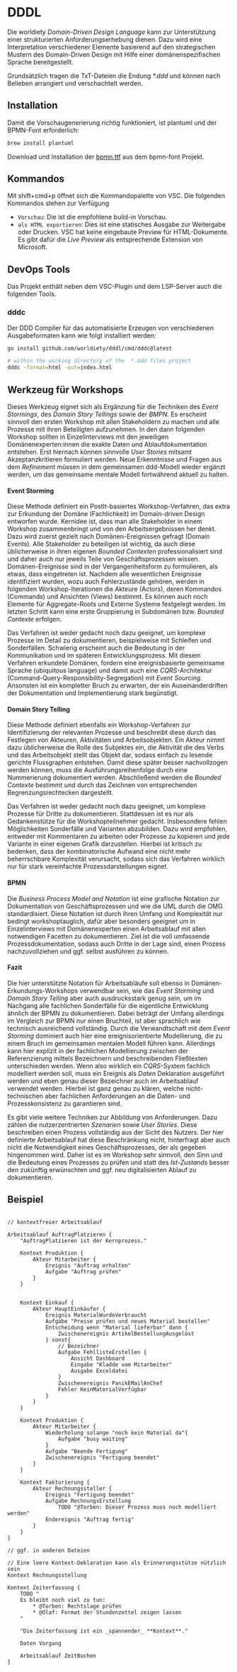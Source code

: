 # DDDL

Die worldiety _Domain-Driven Design Language_ kann zur Unterstützung einer strukturierten Anforderungserhebung dienen.
Dazu wird eine Interpretation verschiedener Elemente basierend auf den strategischen Mustern des Domain-Driven Design mit Hilfe einer domänenspezifischen Sprache bereitgestellt.  

Grundsätzlich tragen die TxT-Dateien die Endung _*.ddd_ und können nach Belieben arrangiert und verschachtelt werden.

## Installation

Damit die Vorschaugenerierung richtig funktioniert, ist plantuml und der BPMN-Font erforderlich:

```bash
brew install plantuml
```
Download und Installation der [bpmn.ttf](https://github.com/bpmn-io/bpmn-font/blob/master/dist/font/bpmn.ttf) aus dem bpmn-font Projekt.

## Kommandos

Mit shift+cmd+p öffnet sich die Kommandopalette von VSC.
Die folgenden Kommandos stehen zur Verfügung

* `Vorschau`: Die ist die empfohlene build-in Vorschau.
* `als HTML exportieren`: Dies ist eine statisches Ausgabe zur Weitergabe oder Drucken. VSC hat keine eingebaute Preview für HTML-Dokumente. 
Es gibt dafür die _Live Preview_ als entsprechende Extension von Microsoft.

  
## DevOps Tools

Das Projekt enthält neben dem VSC-Plugin und dem LSP-Server auch die folgenden Tools.

### dddc

Der DDD Compiler für das automatisierte Erzeugen von verschiedenen Ausgabeformaten kann wie folgt installiert werden:

```bash
go install github.com/worldiety/dddl/cmd/dddc@latest

# within the working directory of the  *.ddd files project
dddc -format=html -out=index.html
```



## Werkzeug für Workshops

Dieses Werkzeug eignet sich als Ergänzung für die Techniken des _Event Stormings_, des _Domain Story Tellings_ sowie der _BMPN_.
Es erscheint sinnvoll den ersten Workshop mit allen Stakeholdern zu machen und alle Prozesse mit ihren Beteiligten aufzunehmen. 
In den dann folgenden Workshop sollten in Einzelinterviews mit den jeweiligen Domänenexperten:innen die exakte Daten und Ablaufdokumentation entstehen.
Erst hiernach können sinnvolle _User Stories_ mitsamt Akzeptanzkritieren formuliert werden.
Neue Erkenntnisse und Fragen aus dem _Refinement_ müssen in dem gemeinsamen ddd-Modell wieder ergänzt werden, um das gemeinsame mentale Modell fortwährend aktuell zu halten.

#### Event Storming

Diese Methode definiert ein PostIt-basiertes Workshop-Verfahren, das extra zur Erkundung der Domäne (Fachlichkeit) im
Domain-driven Design entworfen wurde.
Kernidee ist, dass man alle Stakeholder in einem Workshop zusammenbringt und von den Arbeitsergebnissen her denkt.
Dazu wird zuerst gezielt nach Domänen-Ereignissen gefragt (Domain Events).
Alle Stakeholder zu beteiligen ist wichtig, da auch diese üblicherweise in ihren eigenen _Bounded Contexten_
professionalisiert sind und daher auch nur jeweils Teile von Geschäftsprozessen wissen.
Domänen-Ereignisse sind in der Vergangenheitsform zu formulieren, als etwas, dass eingetreten ist.
Nachdem alle wesentlichen Ereignisse identifiziert wurden, wozu auch Fehlerzustände gehören, werden in folgenden
Workshop-Iterationen die Akteure (Actors), deren Kommandos (Commands) und Ansichten (Views) bestimmt.
Es können auch noch Elemente für Aggregate-Roots und Externe Systeme festgelegt werden.
Im letzten Schritt kann eine erste Gruppierung in Subdomänen bzw. _Bounded Contexte_ erfolgen.

Das Verfahren ist weder gedacht noch dazu geeignet, um komplexe Prozesse im Detail zu dokumentieren, beispielweise mit
Schleifen und Sonderfällen.
Schwierig erscheint auch die Bedeutung in der Kommunikation und im späteren Entwicklungsprozess.
Mit diesem Verfahren erkundete Domänen, fordern eine ereignisbasierte gemeinsame Sprache (ubiquitous language) und damit
auch eine _CQRS_-Architektur (Command-Query-Responsibility-Segregation) mit _Event Sourcing_.
Ansonsten ist ein kompletter Bruch zu erwarten, der ein Auseinanderdriften der Dokumentation und Implementierung stark
begünstigt.

#### Domain Story Telling

Diese Methode definiert ebenfalls ein Workshop-Verfahren zur Identifizierung der relevanten Prozesse und beschreibt
diese durch das Festlegen von Akteuren, Aktivitäten und Arbeitsobjekten.
Ein Akteur nimmt dazu üblicherweise die Rolle des Subjektes ein, die Aktivität die des Verbs und das Arbeitsobjekt
stellt das Objekt dar, sodass einfach zu lesende gerichte Flussgraphen entstehen.
Damit diese später besser nachvollzogen werden können, muss die Ausführungsreihenfolge durch eine Nummerierung
dokumentiert werden.
Abschließend werden die _Bounded Contexte_ bestimmt und durch das Zeichnen von entsprechenden Begrenzungsrechtecken
dargestellt.

Das Verfahren ist weder gedacht noch dazu geeignet, um komplexe Prozesse für Dritte zu dokumentieren.
Stattdessen ist es nur als Gedankenstütze für die Workshopteilnehmer gedacht.
Insbesondere fehlen Möglichkeiten Sonderfälle und Varianten abzubilden.
Dazu wird empfohlen, entweder mit Kommentaren zu arbeiten oder Prozesse zu kopieren und jede Variante in einer eigenen
Grafik darzustellen.
Hierbei ist kritisch zu bedenken, dass der kombinatorische Aufwand eine nicht mehr beherrschbare Komplexität verursacht,
sodass sich das Verfahren wirklich nur für stark vereinfachte Prozessdarstellungen eignet.

#### BPMN

Die _Business Process Model and Notation_ ist eine grafische Notation zur Dokumentation von Geschäftsprozessen und wie
die UML durch die OMG standardisiert.
Diese Notation ist durch ihren Umfang und Komplexität nur bedingt workshoptauglich, dafür aber besonders geeignet um in
Einzelinterviews mit Domänenexperten einen Arbeitsablauf mit allen notwendigen Facetten zu dokumentieren.
Ziel ist die voll umfassende Prozessdokumentation, sodass auch Dritte in der Lage sind, einen Prozess nachzuvollziehen
und ggf. selbst ausführen zu können.

#### Fazit

Die hier unterstützte Notation für Arbeitsabläufe soll ebenso in Domänen-Erkundungs-Workshops verwendbar sein, wie das
_Event Storming_ und _Domain Story Telling_ aber auch ausdrucksstark genug sein, um im Nachgang alle fachlichen
Sonderfälle für die eigentliche Entwicklung ähnlich der BPMN zu dokumentieren.
Dabei beträgt der Umfang allerdings im Vergleich zur BPMN nur einen Bruchteil, ist aber sprachlich wie technisch
ausreichend vollständig.
Durch die Verwandtschaft mit dem _Event Storming_ dominiert auch hier eine ereignisorientierte Modellierung, die zu
einem Bruch im gemeinsamen mentalen Modell führen kann.
Allerdings kann hier explizit in der fachlichen Modellierung zwischen der Referenzierung mittels Bezeichnern und
beschreibenden Fließtexten unterschieden werden.
Wenn also wirklich ein _CQRS_-System fachlich modelliert werden soll, muss ein Ereignis als _Daten_ Deklaration
ausgeführt werden und eben genau dieser Bezeichner auch im Arbeitsablauf verwendet werden.
Hierbei ist ganz genau zu klären, welche nicht-technischen aber fachlichen Anforderungen an die Daten- und
Prozesskonsistenz zu garantieren sind.

Es gibt viele weitere Techniken zur Abbildung von Anforderungen.
Dazu zählen die nutzerzentrierten _Szenarien_ sowie _User Stories_.
Diese beschreiben einen Prozess vollständig aus der Sicht des Nutzers.
Der hier definierte Arbeitsablauf hat diese Beschränkung nicht, hinterfragt aber auch nicht die Notwendigkeit eines
Geschäftsprozesses, der als gegeben hingenommen wird.
Daher ist es im Workshop sehr sinnvoll, den Sinn und die Bedeutung eines Prozesses zu prüfen und statt des
_Ist-Zustands_ besser den zukünftig erwünschten und ggf. neu digitalisierten Ablauf zu dokumentieren.

## Beispiel

```ddd

// kontextfreier Arbeitsablauf

Arbeitsablauf AuftragPlatzieren {
    "AuftragPlatzieren ist der Kernprozess."

    Kontext Produktion {
        Akteur Mitarbeiter {
            Ereignis "Auftrag erhalten"
            Aufgabe "Auftrag prüfen" 
        }
    }


    Kontext Einkauf {
        Akteur HauptEinkäufer {
            Ereignis MaterialWurdeVerbraucht
            Aufgabe "Preise prüfen und neues Material bestellen"
            Entscheidung wenn "Material lieferbar" dann {
                Zwischenereignis ArtikelBestellungAusgelöst
            } sonst{
                // Bezeichner
                Aufgabe FehllisteErstellen {
                    Ansicht Dashboard
                    Eingabe "Kladde vom Mitarbeiter"
                    Ausgabe Exceldatei
                }
                Zwischenereignis PanikEMailAnChef
                Fehler KeinMaterialVerfügbar
            }
        }
    }

    Kontext Produktion {
        Akteur Mitarbeiter {
            Wiederholung solange "noch kein Material da"{
                Aufgabe "busy waiting"
            }
            Aufgabe "Beende Fertigung"
            Zwischenereignis "Fertigung beendet"
        }
    }

    Kontext Fakturierung {
        Akteur Rechnungssteller {
            Ereignis "Fertigung beendet"
            Aufgabe RechnungsErstellung 
                TODO "@Torben: Dieser Prozess muss noch modelliert werden"
            Endereignis "Auftrag fertig"
        }
    }
}

// ggf. in anderen Dateien

// Eine leere Kontext-Deklaration kann als Erinnerungsstütze nützlich sein
Kontext Rechnungsstellung

Kontext Zeiterfassung {
    TODO "
    Es bleibt noch viel zu tun:
        * @Torben: Rechtslage prüfen
        * @Olaf: Format der Stundenzettel zeigen lassen
    "
    
    "Die Zeiterfassung ist ein _spannender_ **Kontext**."
    
    Daten Vorgang
    
    Arbeitsablauf ZeitBuchen
}


```
